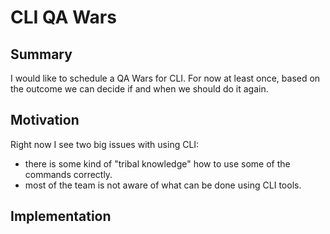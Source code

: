 # CLI QA Wars 

## Summary

I would like to schedule a QA Wars for CLI. For now at least once, 
based on the outcome we can decide if and when we should do it again. 


## Motivation 

Right now I see two big issues with using CLI:
- there is some kind of "tribal knowledge" how to use some of the commands correctly.
- most of the team is not aware of what can be done using CLI tools.

## Implementation
